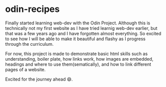 # odin-recipes
Finally started learning web-dev with the Odin Project.
Although this is technically not my first website as I have tried learnig web-dev earlier, but that was a few years ago and I have forgotten almost everything.
So excited to see how I will be able to make it beautiful and flashy as I progress through the curriculum.

For now, this project is made to demonstrate basic html skills such as understanding,
boiler plate,
how links work,
how images are embedded,
headings and where to use them(sematically),
and how to link different pages of a website.

Excited for the journey ahead 😄.